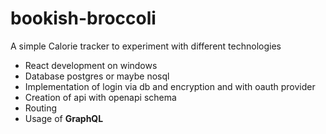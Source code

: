 # bookish-broccoli

A simple Calorie tracker to experiment with different technologies
+ React development on windows 
+ Database postgres or maybe nosql
+ Implementation of login via db and encryption and with oauth provider
+ Creation of api with openapi schema 
+ Routing
+ Usage of __GraphQL__